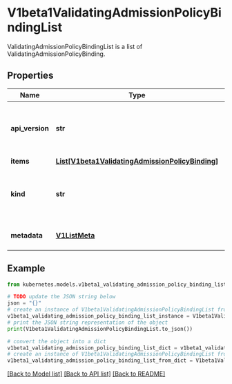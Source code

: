 # V1beta1ValidatingAdmissionPolicyBindingList

ValidatingAdmissionPolicyBindingList is a list of ValidatingAdmissionPolicyBinding.

## Properties

Name | Type | Description | Notes
------------ | ------------- | ------------- | -------------
**api_version** | **str** | APIVersion defines the versioned schema of this representation of an object. Servers should convert recognized schemas to the latest internal value, and may reject unrecognized values. More info: https://git.k8s.io/community/contributors/devel/sig-architecture/api-conventions.md#resources | [optional] 
**items** | [**List[V1beta1ValidatingAdmissionPolicyBinding]**](V1beta1ValidatingAdmissionPolicyBinding.md) | List of PolicyBinding. | 
**kind** | **str** | Kind is a string value representing the REST resource this object represents. Servers may infer this from the endpoint the client submits requests to. Cannot be updated. In CamelCase. More info: https://git.k8s.io/community/contributors/devel/sig-architecture/api-conventions.md#types-kinds | [optional] 
**metadata** | [**V1ListMeta**](V1ListMeta.md) | Standard list metadata. More info: https://git.k8s.io/community/contributors/devel/sig-architecture/api-conventions.md#types-kinds | [optional] 

## Example

```python
from kubernetes.models.v1beta1_validating_admission_policy_binding_list import V1beta1ValidatingAdmissionPolicyBindingList

# TODO update the JSON string below
json = "{}"
# create an instance of V1beta1ValidatingAdmissionPolicyBindingList from a JSON string
v1beta1_validating_admission_policy_binding_list_instance = V1beta1ValidatingAdmissionPolicyBindingList.from_json(json)
# print the JSON string representation of the object
print(V1beta1ValidatingAdmissionPolicyBindingList.to_json())

# convert the object into a dict
v1beta1_validating_admission_policy_binding_list_dict = v1beta1_validating_admission_policy_binding_list_instance.to_dict()
# create an instance of V1beta1ValidatingAdmissionPolicyBindingList from a dict
v1beta1_validating_admission_policy_binding_list_from_dict = V1beta1ValidatingAdmissionPolicyBindingList.from_dict(v1beta1_validating_admission_policy_binding_list_dict)
```
[[Back to Model list]](../README.md#documentation-for-models) [[Back to API list]](../README.md#documentation-for-api-endpoints) [[Back to README]](../README.md)


